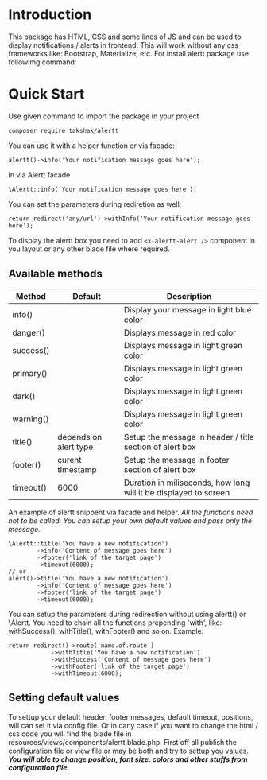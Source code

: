 
# Introduction 

This  package has HTML, CSS and some lines of JS and can be used to display notifications / alerts in frontend. This will work without any css frameworks like: Bootstrap, Materialize, etc.
For install alertt package use followimg command:

# Quick Start
Use given command to import the package in your project

    composer require takshak/alertt

You can use it with a helper function or via facade:

    alertt()->info('Your notification message goes here');

In via Alertt facade

    \Alertt::info('Your notification message goes here');

You can set the parameters during rediretion as well:

    return redirect('any/url')->withInfo('Your notification message goes here');

To display the alertt box you need to add `<x-alertt-alert />` component in you layout or any other blade file where required.

## Available methods
|Method| Default | Description |
|--|--|--|
| info() |  | Display your message in light blue color |
| danger() | | Displays message in red color |
| success() | | Displays message in light green color |
| primary() | | Displays message in light green color |
| dark() | | Displays message in light green color |
| warning() | | Displays message in light green color |
| title() | depends on alert type | Setup the message in header / title section of alert box |
| footer() | curent timestamp | Setup the message in footer section of alert box |
| timeout() | 6000 | Duration in miliseconds, how long will it be displayed to screen |

An example of alertt snippent via facade and helper. 
*All the functions need not to be called. You can setup your own default values and pass only the message.*

    \Alertt::title('You have a new notification')
		    ->info('Content of message goes here')
		    ->footer('link of the target page')
		    ->timeout(6000);
    // or
    alert()->title('You have a new notification')
		    ->info('Content of message goes here')
		    ->footer('link of the target page')
		    ->timeout(6000);

You can setup the parameters during redirection without using alertt() or \Alertt. You need to chain all the functions prepending 'with', like:- withSuccess(), withTitle(), withFooter() and so on. Example:

    return redirect()->route('name.of.route')
    			->withTitle('You have a new notification')
    		    ->withSuccess('Content of message goes here')
    		    ->withFooter('link of the target page')
    		    ->withTimeout(6000);

## Setting default values
To settup your default header. footer messages, default timeout, positions, will can set it via config file. Or in cany case if you want to change the html / css code you will find the blade file in resources/views/components/alertt.blade.php. 
First off all publish the configuration file or view file or may be both and try to settup you values.
***You will able to change position, font size. colors and other stuffs from configuration file.***
